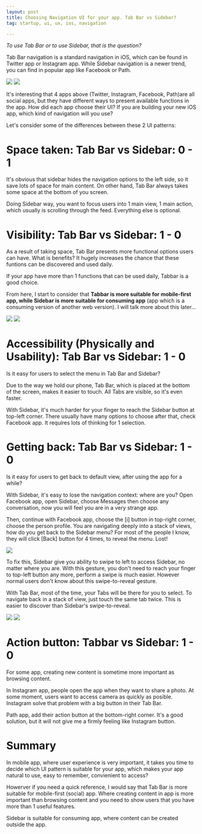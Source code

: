 ```yaml
---
layout: post
title: Choosing Navigation UI for your app. Tab Bar vs Sidebar?
tag: startup, ui, ux, ios, navigation

---
```

_To use Tab Bar or to use Sidebar, that is the question?_

Tab Bar navigation is a standard navigation in iOS, which can be found in Twitter app or Instagram app. While Sidebar navigation is a newer trend, you can find in popular app like Facebook or Path.

![](/images/2013/instagram-tabbar.png)
![](/images/2013/facebook-sidebar.png)

It's interesting that 4 apps above (Twitter, Instagram, Facebook, Path)are all social apps, but they have different ways to present available functions in the app.  How did each app choose their UI? If you are building your new iOS app, which kind of navigation will you use?

Let's consider some of the differences between these 2 UI patterns:

# Space taken: Tab Bar vs Sidebar: 0 - 1
It's obvious that sidebar hides the navigation options to the left side, so it save lots of space for main content. On other hand, Tab Bar always takes some space at the bottom of you screen.

Doing Sidebar way, you want to focus users into 1 main view, 1 main action, which usually is scrolling through the feed. Everything else is optional.

# Visibility: Tab Bar vs Sidebar: 1 - 0
As a result of taking space, Tab Bar presents more functional options users can have. What is benefits? It hugely increases the chance that these funtions can be discovered and used daily.

If your app have more than 1 functions that can be used daily, Tabbar is a good choice.

From here, I start to consider that __Tabbar is more suitable for mobile-first app, while Sidebar is more suitable for consuming app__ (app which is a consuming version of another web version). I will talk more about this later...

![](/images/2013/path-sidebar.png)
![](/images/2013/twitter-tabbar.png)

# Accessibility (Physically and Usability): Tab Bar vs Sidebar: 1 - 0
Is it easy for users to select the menu in Tab Bar and Sidebar?

Due to the way we hold our phone, Tab Bar, which is placed at the bottom of the screen, makes it easier to touch. All Tabs are visible, so it's even faster. 

With Sidebar, it's much harder for your finger to reach the Sidebar button at top-left corner. There usually have many options to choose after that, check Facebook app. It requires lots of thinking for 1 selection.


# Getting back: Tab Bar vs Sidebar: 1 - 0
Is it easy for users to get back to default view, after using the app for a while?

With Sidebar, it's easy to lose the navigation context: where are you?
Open Facebook app, open Sidebar, choose Messages then choose any conversation, now you will feel you are in a very strange app.

Then, continue with Facebook app, choose the [i] button in top-right corner, choose the person profile. You are navigating deeply into a stack of views, how do you get back to the Sidebar menu? For most of the people I know, they will click [Back] button for 4 times, to reveal the menu. Lost!

![](/images/2013/facebook-stack-of-view.png)

To fix this, Sidebar give you ability to swipe to left to access Sidebar, no matter where you are. With this gesture, you don't need to reach your finger to top-left button any more, perform a swipe is much easier. However normal users don't know about this swipe-to-reveal gesture.

With Tab Bar, most of the time, your Tabs will be there for you to select. To navigate back in a stack of view, just touch the same tab twice. This is easier to discover than Sidebar's swipe-to-reveal.

![](/images/2013/facebook-swipe-to-reveal.png)
![](/images/2013/instagram-tab-go-back.png)

# Action button: Tabbar vs Sidebar: 1 - 0
For some app, creating new content is sometime more important as browsing content.

In Instagram app, people open the app when they want to share a photo. At some moment, users want to access camera as quickly as posible. Instagram solve that problem with a big button in their Tab Bar. 

Path app, add their action button at the bottom-right corner. It's a good solution, but it will not give me a firmly feeling like Instagram button.


# Summary
In mobile app, where user experience is very important, it takes you time to decide which UI pattern is suitable for your app, which makes your app natural to use, easy to remember, convienient to access?

Howerver if you need a quick reference, I would say that Tab Bar is more suitable for mobile-first (social) app. Where creating content in app is more important than browsing content and you need to show users that you have more than 1 useful features.

Sidebar is suitable for consuming app, where content can be created outside the app.
